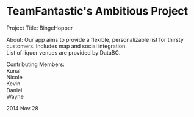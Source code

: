 TeamFantastic's Ambitious Project
=============

Project Title: BingeHopper

About: Our app aims to provide a flexible, personalizable list for thirsty customers. Includes map and social integration.
<br>List of liquor venues are provided by DataBC.

Contributing Members:
<br>Kunal
<br>Nicole
<br>Kevin
<br>Daniel
<br>Wayne

2014 Nov 28

